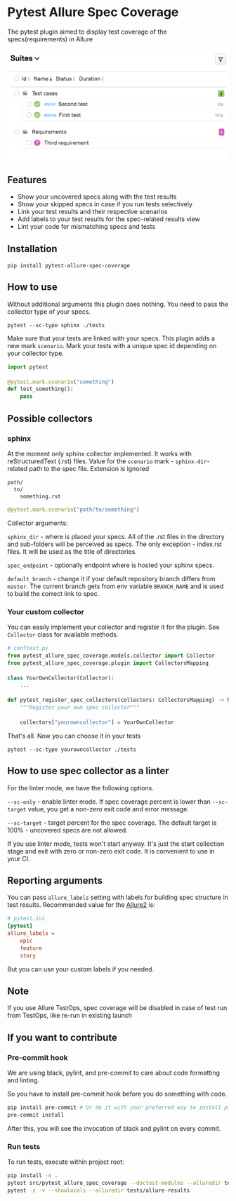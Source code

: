 # Pytest Allure Spec Coverage

The pytest plugin aimed to display test coverage of the specs(requirements) in Allure

![image info](./img/allure.png)

## Features

* Show your uncovered specs along with the test results
* Show your skipped specs in case if you run tests selectively
* Link your test results and their respective scenarios
* Add labels to your test results for the spec-related results view
* Lint your code for mismatching specs and tests


## Installation
```shell
pip install pytest-allure-spec-coverage
```

## How to use
Without additional arguments this plugin does nothing. 
You need to pass the collector type of your specs.
```shell
pytest --sc-type sphinx ./tests
```

Make sure that your tests are linked with your specs.
This plugin adds a new mark `scenario`. Mark your tests with a unique spec id depending on your collector type. 
```python
import pytest

@pytest.mark.scenario("something")
def test_something():
    pass
```

## Possible collectors
### sphinx
At the moment only sphinx collector implemented. 
It works with reStructuredText (.rst) files.
Value for the `scenario` mark - `sphinx-dir`-related path to the spec file. Extension is ignored
```
path/
  to/
    something.rst
```
```python
@pytest.mark.scenario("path/to/something")
```

Collector arguments:

`sphinx_dir` - where is placed your specs. 
All of the .rst files in the directory and sub-folders will be perceived as specs.
The only exception - index.rst files. It will be used as the title of directories.

`spec_endpoint` - optionally endpoint where is hosted your sphinx specs.

`default_branch` - change it if your default repository branch differs from `master`. 
The current branch gets from env variable `BRANCH_NAME` and is used to build the correct link to spec.

### Your custom collector
You can easily implement your collector and register it for the plugin.
See `Collector` class for available methods.

```python
# conftest.py
from pytest_allure_spec_coverage.models.collector import Collector
from pytest_allure_spec_coverage.plugin import CollectorsMapping

class YourOwnCollector(Collector):
    ...

def pytest_register_spec_collectors(collectors: CollectorsMapping) -> None:
    """Register your own spec collector"""

    collectors["yourowncollector"] = YourOwnCollector
```
That's all. Now you can choose it in your tests
```shell
pytest --sc-type yourowncollector ./tests
```


## How to use spec collector as a linter
For the linter mode, we have the following options.

`--sc-only` - enable linter mode. 
If spec coverage percent is lower than `--sc-target` value, you get a non-zero exit code and error message.

`--sc-target` - target percent for the spec coverage. The default target is 100% - uncovered specs are not allowed.

If you use linter mode, tests won't start anyway. It's just the start collection stage and exit with zero or non-zero exit code. 
It is convenient to use in your CI.

## Reporting arguments
You can pass `allure_labels` setting with labels for building spec structure in test results.
Recommended value for the [Allure2](https://github.com/allure-framework/allure2) is:
```ini
# pytest.ini
[pytest]
allure_labels =
    epic
    feature
    story
```
But you can use your custom labels if you needed.

## Note
If you use Allure TestOps, spec coverage will be disabled in case of test run from TestOps, like re-run in existing launch


## If you want to contribute
### Pre-commit hook

We are using black, pylint, and pre-commit to care about code formatting and linting.

So you have to install pre-commit hook before you do something with code.

``` sh
pip install pre-commit # Or do it with your preferred way to install pip packages
pre-commit install
```

After this, you will see the invocation of black and pylint on every commit.

### Run tests

To run tests, execute within project root:

```bash
pip install -e .
pytest src/pytest_allure_spec_coverage --doctest-modules --alluredir tests/allure-results
pytest -s -v --showlocals --alluredir tests/allure-results
```
